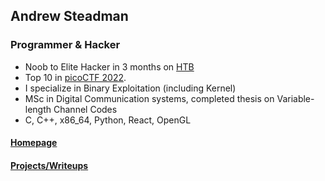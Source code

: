 ## Andrew Steadman

### Programmer & Hacker

- Noob to Elite Hacker in 3 months on [HTB](https://www.hackthebox.com/)
- Top 10 in [picoCTF 2022](https://play.picoctf.org/events/70).
- I specialize in Binary Exploitation (including Kernel)
- MSc in Digital Communication systems, completed thesis on Variable-length Channel Codes
- C, C++, x86_64, Python, React, OpenGL

#### [Homepage](https://www.andrewsteadman.com)
#### [Projects/Writeups](https://www.nullhardware.com)
